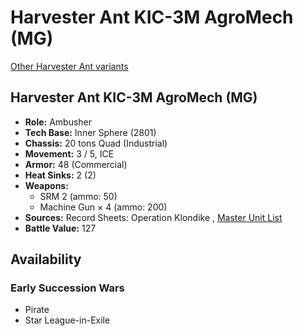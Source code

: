 # Harvester Ant KIC-3M AgroMech (MG) 

[Other Harvester Ant variants](../harvester_ant.md) 

## Harvester Ant KIC-3M AgroMech (MG) 

- **Role:** Ambusher 
- **Tech Base:** Inner Sphere (2801) 
- **Chassis:** 20 tons Quad (Industrial) 
- **Movement:** 3 / 5, ICE 
- **Armor:** 48 (Commercial) 
- **Heat Sinks:** 2 (2) 
- **Weapons:** 
  - SRM 2 (ammo: 50) 
  - Machine Gun × 4 (ammo: 200) 
- **Sources:** Record Sheets: Operation Klondike , [Master Unit List](http://masterunitlist.info/Unit/Details/7152) 
- **Battle Value:** 127 

## Availability 

### Early Succession Wars 

- Pirate 
- Star League-in-Exile 

